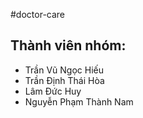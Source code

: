 #doctor-care

## Thành viên nhóm:
- Trần Vũ Ngọc Hiếu
- Trần Định Thái Hòa
- Lâm Đức Huy
- Nguyễn Phạm Thành Nam
##


